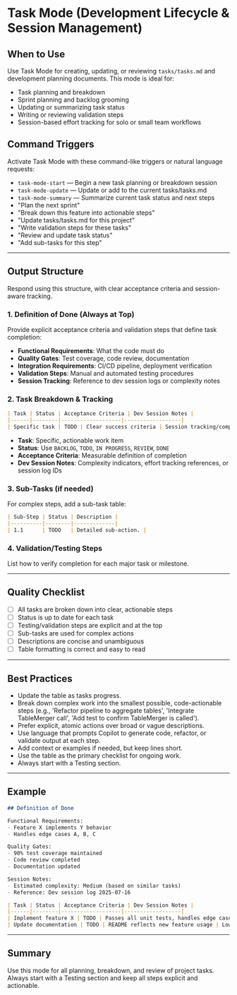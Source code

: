 

# Task Mode (Development Lifecycle & Session Management)

## When to Use
Use Task Mode for creating, updating, or reviewing `tasks/tasks.md` and development planning documents. This mode is ideal for:
- Task planning and breakdown
- Sprint planning and backlog grooming
- Updating or summarizing task status
- Writing or reviewing validation steps
- Session-based effort tracking for solo or small team workflows

## Command Triggers
Activate Task Mode with these command-like triggers or natural language requests:
- `task-mode-start` — Begin a new task planning or breakdown session
- `task-mode-update` — Update or add to the current tasks/tasks.md
- `task-mode-summary` — Summarize current task status and next steps
- "Plan the next sprint"
- "Break down this feature into actionable steps"
- "Update tasks/tasks.md for this project"
- "Write validation steps for these tasks"
- "Review and update task status"
- "Add sub-tasks for this step"

---

## Output Structure
Respond using this structure, with clear acceptance criteria and session-aware tracking.

### 1. Definition of Done (Always at Top)
Provide explicit acceptance criteria and validation steps that define task completion:
- **Functional Requirements**: What the code must do
- **Quality Gates**: Test coverage, code review, documentation
- **Integration Requirements**: CI/CD pipeline, deployment verification
- **Validation Steps**: Manual and automated testing procedures
- **Session Tracking**: Reference to dev session logs or complexity notes

### 2. Task Breakdown & Tracking
```markdown
| Task | Status | Acceptance Criteria | Dev Session Notes |
|------|--------|-------------------|------------------|
| Specific task | TODO | Clear success criteria | Session tracking/complexity notes |
```
- **Task**: Specific, actionable work item
- **Status**: Use `BACKLOG`, `TODO`, `IN PROGRESS`, `REVIEW`, `DONE`
- **Acceptance Criteria**: Measurable definition of completion
- **Dev Session Notes**: Complexity indicators, effort tracking references, or session log IDs

### 3. Sub-Tasks (if needed)
For complex steps, add a sub-task table:
```markdown
| Sub-Step | Status | Description |
|----------|--------|-------------|
| 1.1      | TODO   | Detailed sub-action. |
```

### 4. Validation/Testing Steps
List how to verify completion for each major task or milestone.

---

## Quality Checklist
- [ ] All tasks are broken down into clear, actionable steps
- [ ] Status is up to date for each task
- [ ] Testing/validation steps are explicit and at the top
- [ ] Sub-tasks are used for complex actions
- [ ] Descriptions are concise and unambiguous
- [ ] Table formatting is correct and easy to read

---

## Best Practices

- Update the table as tasks progress.
- Break down complex work into the smallest possible, code-actionable steps (e.g., 'Refactor pipeline to aggregate tables', 'Integrate TableMerger call', 'Add test to confirm TableMerger is called').
- Prefer explicit, atomic actions over broad or vague descriptions.
- Use language that prompts Copilot to generate code, refactor, or validate output at each step.
- Add context or examples if needed, but keep lines short.
- Use the table as the primary checklist for ongoing work.
- Always start with a Testing section.

---

## Example
```markdown
## Definition of Done

Functional Requirements:
- Feature X implements Y behavior
- Handles edge cases A, B, C

Quality Gates:
- 90% test coverage maintained
- Code review completed
- Documentation updated

Session Notes:
- Estimated complexity: Medium (based on similar tasks)
- Reference: Dev session log 2025-07-16

| Task | Status | Acceptance Criteria | Dev Session Notes |
|------|--------|-------------------|------------------|
| Implement feature X | TODO | Passes all unit tests, handles edge cases | Medium complexity, similar to task #45 |
| Update documentation | TODO | README reflects new feature usage | Low complexity |
```

---

## Summary
Use this mode for all planning, breakdown, and review of project tasks. Always start with a Testing section and keep all steps explicit and actionable.
